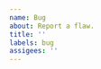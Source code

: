 ```yaml
---
name: Bug
about: Report a flaw.
title: ''
labels: bug
assigees: ''
---
```

<!--
If the bug is related to a specific challenge, please remember to include:
1. the challenge with the bug
2. detailed into with steps to reproduce the bug if applicable
3. ping the contributors of the specific challenge
-->
